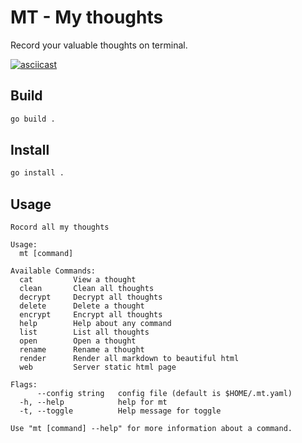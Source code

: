 # MT - My thoughts

Record your valuable thoughts on terminal.

[![asciicast](https://asciinema.org/a/325041.svg)](https://asciinema.org/a/325041)

## Build

```zsh
go build .
```

## Install

```zsh
go install .
```

## Usage

```
Rocord all my thoughts

Usage:
  mt [command]

Available Commands:
  cat         View a thought
  clean       Clean all thoughts
  decrypt     Decrypt all thoughts
  delete      Delete a thought
  encrypt     Encrypt all thoughts
  help        Help about any command
  list        List all thoughts
  open        Open a thought
  rename      Rename a thought
  render      Render all markdown to beautiful html
  web         Server static html page

Flags:
      --config string   config file (default is $HOME/.mt.yaml)
  -h, --help            help for mt
  -t, --toggle          Help message for toggle

Use "mt [command] --help" for more information about a command.
```
